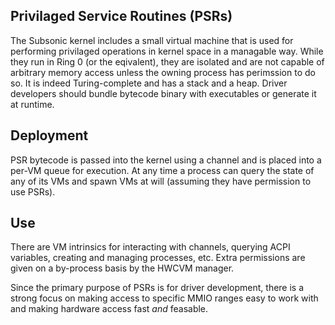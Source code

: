 ## Privilaged Service Routines (PSRs)

The Subsonic kernel includes a small virtual machine that is used for performing
privilaged operations in kernel space in a managable way.  While they run in
Ring 0 (or the eqivalent), they are isolated and are not capable of arbitrary
memory access unless the owning process has perimssion to do so.  It is indeed
Turing-complete and has a stack and a heap.  Driver developers should bundle
bytecode binary with executables or generate it at runtime.

## Deployment

PSR bytecode is passed into the kernel using a channel and is placed into a
per-VM queue for execution.  At any time a process can query the state of any of
its VMs and spawn VMs at will (assuming they have permission to use PSRs).

## Use

There are VM intrinsics for interacting with channels, querying ACPI variables,
creating and managing processes, etc.  Extra permissions are given on a
by-process basis by the HWCVM manager.

Since the primary purpose of PSRs is for driver development, there is a strong
focus on making access to specific MMIO ranges easy to work with and making
hardware access fast *and* feasable.

